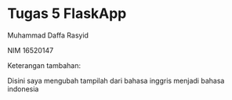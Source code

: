 # Tugas 5 FlaskApp

Muhammad Daffa Rasyid

NIM 16520147



Keterangan tambahan:

Disini saya mengubah tampilah dari bahasa inggris menjadi bahasa indonesia
